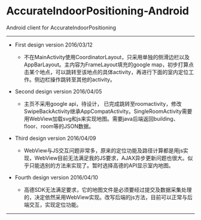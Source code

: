 # AccurateIndoorPositioning-Android
Android client for AccurateIndoorPositioning

---

* First design version 2016/03/12

	* 不在MainActivity使用CoordinatorLayout，只采用单独的侧滑边栏以及AppBarLayout。主内容为FrameLayout填充的google map，初步打算点击某个地点，可以跳转至该地点的具体activity，再进行下面的室内定位工作。侧边栏操作跳转至其他的activity。

* Second design version 2016/04/05
	* 主页不采用google api，待设计， 已完成跳转至roomactivity，修改SwipeBackActivity继承AppCompatActivity。SingleRoomActivity需要用WebView加载svg和js来实现地图。需要java后端返回building、floor、room等的JSON数据。

* Third design version 2016/04/09
	* WebView与JS交互问题非常多，原来的定位功能及路径计算都是用js实现，WebView目前无法满足我的JS要求，AJAX异步更新问题也很大。似乎只能选别的方法来实现了。暂时选择高德的API显示室内地图。

* Fourth design version 2016/04/10
	* 高德SDK无法满足要求，它的地图文件是必须要经过提交及数据采集处理的，决定依然采用WebView实现。改写后端的js方法，目前可以正常与后端交互，实现定位功能。

	
---